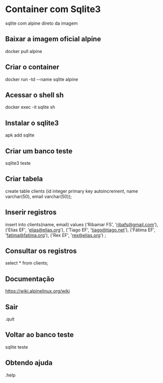 # Container com Sqlite3

sqlite com alpine direto da imagem

## Baixar a imagem oficial alpine

docker pull alpine

## Criar o container

docker run -td --name sqlite alpine

## Acessar o shell sh

docker exec -it sqlite sh

## Instalar o sqlite3

apk add sqlite

## Criar um banco teste

sqlite3 teste

## Criar tabela

create table clients (id integer primary key autoincrement, name varchar(50), email varchar(50));

## Inserir registros

insert into clients(name, email) values ('Ribamar FS', 'ribafs@gmail.com'), ('Elias EF', 'elias@elias.org'), ('Tiago EF', 'tiago@tiago.net'), ('Fátima EF', 'fatima@fatima.org'), ('Rex EF', 'rex@elias.org') ;

## Consultar os registros

select * from clients;

## Documentação 

https://wiki.alpinelinux.org/wiki

## Sair

.quit

## Voltar ao banco teste

sqlite teste

## Obtendo ajuda

.help
